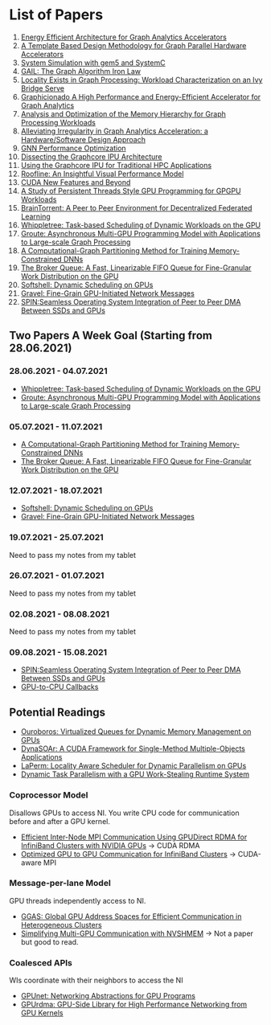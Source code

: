 # List of Papers

1. [Energy Efficient Architecture for Graph Analytics Accelerators](Energy-Efficient-Architecture-for-Graph-Analytics-Accelerators)
2. [A Template Based Design Methodology for Graph Parallel Hardware Accelerators](A-Template-Based-Design-Methodology-for-Graph-Parallel-Hardware-Accelerators)
3. [System Simulation with gem5 and SystemC](System-Simulation-with-gem5-and-SystemC)
4. [GAIL: The Graph Algorithm Iron Law](The-Graph-Algorithm-Iron-Law)
5. [Locality Exists in Graph Processing: Workload Characterization on an Ivy Bridge Serve](Locality-Exists-In-Graph-Processing)
6. [Graphicionado A High Performance and Energy-Efficient Accelerator for Graph Analytics](Graphicionado-A-High-Performance-and-Energy-Efficient-Accelerator-for-Graph-Analytics)
7. [Analysis and Optimization of the Memory Hierarchy for Graph Processing Workloads](Analysis-and-Optimization-of-the-Memory-Hierarchy-for-Graph-Processing-Workloads)
8. [Alleviating Irregularity in Graph Analytics Acceleration: a Hardware/Software Design Approach](Alleviating-Irregularity-in-Graph-Analytics-Acceleration)
9. [GNN Performance Optimization](GNN-Performance-Optimization)
10. [Dissecting the Graphcore IPU Architecture](Dissecting-the-Graphcore-IPU-Architecture)
11. [Using the Graphcore IPU for Traditional HPC Applications](Using-the-Graphcore-IPU-for-Traditional-HPC-Applications)
12. [Roofline: An Insightful Visual Performance Model](Roofline-An-Insightful-Visual-Performance-Model)
13. [CUDA New Features and Beyond](CUDA-New-Features-and-Beyond)
14. [A Study of Persistent Threads Style GPU Programming for GPGPU Workloads](A-Study-of-Persistent-Threads-Style-GPU-Programming-for-GPGPU-Workloads)
15. [BrainTorrent: A Peer to Peer Environment for Decentralized Federated Learning](BrainTorrent-A-Peer-to-Peer-Environment-for-Decentralized-Federated-Learning)
16. [Whippletree: Task-based Scheduling of Dynamic Workloads on the GPU](./Whippletree:Task-based-Scheduling-of-Dynamic-Workloads-on-the-GPU)
17. [Groute: Asynchronous Multi-GPU Programming Model with Applications to Large-scale Graph Processing](./Groute:Asynchronous-Multi-GPU-Programming-Model-with-Applications-to-Large-scale-Graph-Processing)
18. [A Computational-Graph Partitioning Method for Training Memory-Constrained DNNs](A-Computational-Graph-Partitioning-Method-for-Training-Memory-Constrained-DNNs)
19. [The Broker Queue: A Fast, Linearizable FIFO Queue for Fine-Granular Work Distribution on the GPU](The-Broker-Queue-A-Fast-Linearizable-FIFO-Queue-for-Fine-Granular-Work-Distribution-on-the-GPU)
20. [Softshell: Dynamic Scheduling on GPUs](Softshell-Dynamic-Scheduling-on-GPUs)
21. [Gravel: Fine-Grain GPU-Initiated Network Messages](Gravel-Fine-Grain-GPU-Initiated-Network-Messages)
22. [SPIN:Seamless Operating System Integration of Peer to Peer DMA Between SSDs and GPUs](SPIN-Seamless-Operating-System-Integration-of-Peer-to-Peer-DMA-Between-SSDs-and-GPUs)

## Two Papers A Week Goal (Starting from 28.06.2021)

### 28.06.2021 - 04.07.2021

* [Whippletree: Task-based Scheduling of Dynamic Workloads on the GPU](Whippletree-Task-based-Scheduling-of-Dynamic-Workloads-on-the-GPU)
* [Groute: Asynchronous Multi-GPU Programming Model with Applications to Large-scale Graph Processing](Groute-Asynchronous-Multi-GPU-Programming-Model-with-Applications-to-Large-scale-Graph-Processing)

### 05.07.2021 - 11.07.2021

* [A Computational-Graph Partitioning Method for Training Memory-Constrained DNNs](A-Computational-Graph-Partitioning-Method-for-Training-Memory-Constrained-DNNs)
* [The Broker Queue: A Fast, Linearizable FIFO Queue for Fine-Granular Work Distribution on the GPU](The-Broker-Queue-A-Fast-Linearizable-FIFO-Queue-for-Fine-Granular-Work-Distribution-on-the-GPU)

### 12.07.2021 - 18.07.2021

* [Softshell: Dynamic Scheduling on GPUs](Softshell-Dynamic-Scheduling-on-GPUs)
* [Gravel: Fine-Grain GPU-Initiated Network Messages](Gravel-Fine-Grain-GPU-Initiated-Network-Messages)

### 19.07.2021 - 25.07.2021
Need to pass my notes from my tablet

### 26.07.2021 - 01.07.2021
Need to pass my notes from my tablet

### 02.08.2021 - 08.08.2021
Need to pass my notes from my tablet

### 09.08.2021 - 15.08.2021

* [SPIN:Seamless Operating System Integration of Peer to Peer DMA Between SSDs and GPUs](SPIN-Seamless-Operating-System-Integration-of-Peer-to-Peer-DMA-Between-SSDs-and-GPUs)
* [GPU-to-CPU Callbacks](https://link.springer.com/content/pdf/10.1007%2F978-3-642-21878-1_45.pdf)

## Potential Readings

* [Ouroboros: Virtualized Queues for Dynamic Memory Management on GPUs](Ouroboros:-Virtualized-Queues-for-Dynamic-Memory-Management-on-GPUs)
* [DynaSOAr: A CUDA Framework for Single-Method Multiple-Objects Applications](https://github.com/prg-titech/dynasoar)
* [LaPerm: Locality Aware Scheduler for Dynamic Parallelism on GPUs](https://ieeexplore.ieee.org/document/7551424)
* [Dynamic Task Parallelism with a GPU Work-Stealing Runtime System](Dynamic-Task-Parallelism-with-a-GPU-Work-Stealing)

### Coprocessor Model

Disallows GPUs to access NI. You write CPU code for communication before and after a GPU kernel.

* [Efficient Inter-Node MPI Communication Using GPUDirect RDMA for InfiniBand Clusters with NVIDIA GPUs](https://ieeexplore.ieee.org/document/6687341) -> CUDA RDMA
* [Optimized GPU to GPU Communication for InfiniBand Clusters](https://link.springer.com/article/10.1007/s00450-011-0171-3) -> CUDA-aware MPI

### Message-per-lane Model

GPU threads independently access to NI. 

* [GGAS: Global GPU Address Spaces for Efficient Communication in Heterogeneous Clusters](https://ieeexplore.ieee.org/document/6702638)
* [Simplifying Multi-GPU Communication with NVSHMEM](http://on-demand.gputechconf.com/gtc/2016/presentation/s6378-nathan-luehr-simplyfing-multi-gpu-communication-nvshmem.pdf) -> Not a paper but good to read.

### Coalesced APIs

WIs coordinate with their neighbors to access the NI

* [GPUnet: Networking Abstractions for GPU Programs](https://www.usenix.org/system/files/conference/osdi14/osdi14-paper-kim.pdf)
* [GPUrdma: GPU-Side Library for High Performance Networking from GPU Kernels](https://dl.acm.org/doi/10.1145/2931088.2931091)